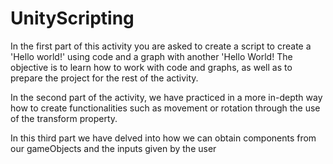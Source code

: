 # UnityScripting
In the first part of this activity you are asked to create a script to create a 'Hello world!' using code and a graph with another 'Hello World! The objective is to learn how to work with code and graphs, as well as to prepare the project for the rest of the activity.

In the second part of the activity, we have practiced in a more in-depth way how to create functionalities such as movement or rotation through the use of the transform property.

In this third part we have delved into how we can obtain components from our gameObjects and the inputs given by the user
